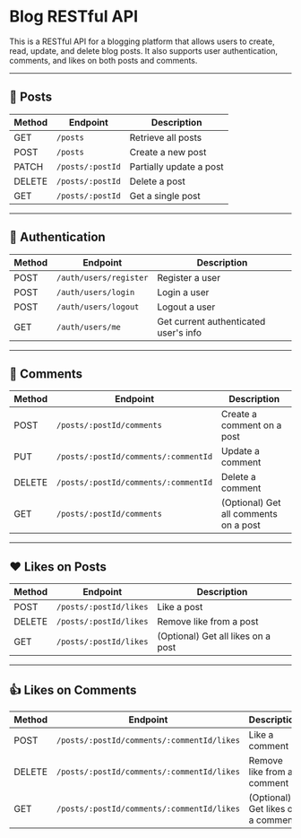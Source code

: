 # Blog RESTful API

This is a RESTful API for a blogging platform that allows users to create, read, update, and delete blog posts. It also supports user authentication, comments, and likes on both posts and comments.

---

## 📌 Posts

| Method | Endpoint                  | Description                    |
|--------|---------------------------|--------------------------------|
| GET    | `/posts`                  | Retrieve all posts             |
| POST   | `/posts`                  | Create a new post              |
| PATCH  | `/posts/:postId`          | Partially update a post        |
| DELETE | `/posts/:postId`          | Delete a post                  |
| GET    | `/posts/:postId`          | Get a single post   |

---

## 🔐 Authentication

| Method | Endpoint                          | Description                   |
|--------|-----------------------------------|-------------------------------|
| POST   | `/auth/users/register`            | Register a user               |
| POST   | `/auth/users/login`               | Login a user                  |
| POST   | `/auth/users/logout`              | Logout a user                 |
| GET    | `/auth/users/me`                  | Get current authenticated user's info |

---

## 💬 Comments

| Method | Endpoint                                             | Description                  |
|--------|------------------------------------------------------|------------------------------|
| POST   | `/posts/:postId/comments`                            | Create a comment on a post   |
| PUT    | `/posts/:postId/comments/:commentId`                 | Update a comment             |
| DELETE | `/posts/:postId/comments/:commentId`                 | Delete a comment             |
| GET    | `/posts/:postId/comments`                            | (Optional) Get all comments on a post |

---

## ❤️ Likes on Posts

| Method | Endpoint                    | Description                  |
|--------|-----------------------------|------------------------------|
| POST   | `/posts/:postId/likes`      | Like a post                  |
| DELETE | `/posts/:postId/likes`      | Remove like from a post      |
| GET    | `/posts/:postId/likes`      | (Optional) Get all likes on a post |

---

## 👍 Likes on Comments

| Method | Endpoint                                                    | Description                  |
|--------|-------------------------------------------------------------|------------------------------|
| POST   | `/posts/:postId/comments/:commentId/likes`                  | Like a comment               |
| DELETE | `/posts/:postId/comments/:commentId/likes`                  | Remove like from a comment   |
| GET    | `/posts/:postId/comments/:commentId/likes`                  | (Optional) Get likes on a comment |

